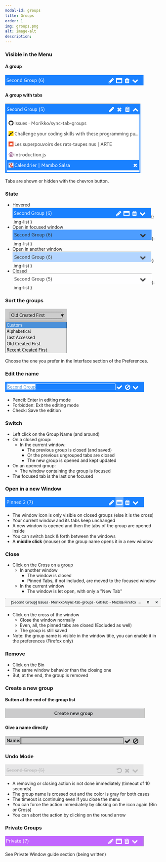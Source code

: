 ```yaml
---
modal-id: groups
title: Groups
order: 1
img: groups.png
alt: image-alt
description:
---
```

### Visible in the Menu

#### A group
![Group](img/guide/groups/group_hovered.png)

#### A group with tabs
![Group with tabs](img/guide/groups/group_tabs_hovered.png)

Tabs are shown or hidden with the chevron button.

### State 
- Hovered 
![Group hovered](img/guide/groups/group_hovered.png){: .img-list } 
- Open in focused window
![Group focused](img/guide/groups/group_focused.png){: .img-list }
- Open in another window
![Group opened](img/guide/groups/group_opened.png){: .img-list }
- Closed 
![Group closed](img/guide/groups/group_closed.png){: .img-list }

### Sort the groups
![Group sort](img/guide/groups/group_sort.png)

Choose the one you prefer in the Interface section of the Preferences.

### Edit the name
![Group edited](img/guide/groups/group_edit.png)

 - Pencil: Enter in editing mode
 - Forbidden: Exit the editing mode
 - Check: Save the edition

### Switch
 - Left click on the Group Name (and around)
 - On a closed group:
   - In the current window:
     - The previous group is closed (and saved)
     - Or the previous ungrouped tabs are closed
     - The new group is opened and kept updated
 - On an opened group:
   - The window containing the group is focused
 - The focused tab is the last one focused

### Open in a new Window
![Group Open New](img/guide/groups/group_open_new.png)

 - The window icon is only visible on closed groups (else it is the cross)
 - Your current window and its tabs keep unchanged
 - A new window is opened and then the tabs of the group are opened inside
 - You can switch back & forth between the windows
 - A <b>middle click</b> (mouse) on the group name opens it in a new window 

### Close
 - Click on the Cross on a group
   - In another window
     - The window is closed
     - Pinned Tabs, if not included, are moved to the focused window
   - In the current window
     - The window is let open, with only a "New Tab"

![Top Window](img/guide/groups/group_top_window.png)

 - Click on the cross of the window
   - Close the window normally
   - Even, all, the pinned tabs are closed (Excluded as well)
   - The group is still saved
 - Note: the group name is visible in the window title, you can enable it in the preferences (Firefox only)

### Remove
  - Click on the Bin
  - The same window behavior than the closing one
  - But, at the end, the group is removed

### Create a new group

#### Button at the end of the group list
![Create Group](img/guide/groups/group_create.png)

#### Give a name directly
![Give a name](img/guide/groups/group_create_name.png)

### Undo Mode 
![Undo a critical action](img/guide/groups/group_undo.png)

  - A removing or closing action is not done immediately (timeout of 10 seconds)
  - The group name is crossed out and the color is gray for both cases
  - The timeout is continuing even if you close the menu
  - You can force the action immediately by clicking on the icon again (Bin or Cross)
  - You can abort the action by clicking on the round arrow

### Private Groups
![Private Group](img/guide/groups/group_private.png)

See Private Window guide section (being written)
